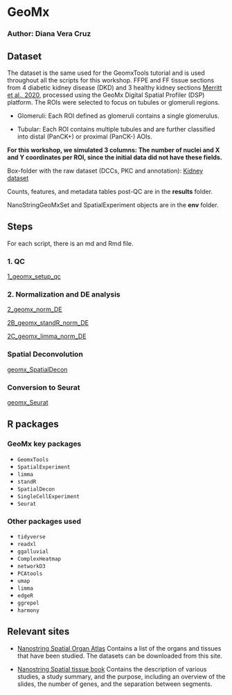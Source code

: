 # GeoMx
### Author: Diana Vera Cruz

## Dataset

The dataset is the same used for the GeomxTools tutorial and is used 
throughout all the scripts for this workshop.
FFPE and FF tissue sections from 4 diabetic kidney disease (DKD) and 3
healthy kidney sections [Merritt et al.,
2020](https://pubmed.ncbi.nlm.nih.gov/32393914/), processed using the
GeoMx Digital Spatial Profiler (DSP) platform. The ROIs were selected to
focus on tubules or glomeruli regions.

- Glomeruli: Each ROI defined as glomeruli contains a single
  glomerulus.

- Tubular: Each ROI contains multiple tubules and are further
  classified into distal (PanCK+) or proximal (PanCK-) AOIs.

**For this workshop, we simulated 3 columns: The number of
nuclei and X and Y coordinates per ROI, since the initial data did not
have these fields.**

Box-folder with the raw dataset (DCCs, PKC and annotation): [Kidney dataset](https://uchicago.box.com/s/4lpumf7ekhw8711192frmzt9ndf0cofb)

Counts, features, and metadata tables post-QC are in the **results** folder.

NanoStringGeoMxSet and SpatialExperiment  objects are in the **env** folder.

## Steps

For each script, there is an md and Rmd file.

### 1. QC
[1_geomx_setup_qc](codes/1_geomx_setup_qc.md)

### 2. Normalization and DE analysis
[2_geomx_norm_DE](codes/2_geomx_norm_DE.md)

[2B_geomx_standR_norm_DE](codes/2B_geomx_standR_norm_DE.md)

[2C_geomx_limma_norm_DE](codes/2C_geomx_limma_norm_DE.md)

### Spatial Deconvolution
[geomx_SpatialDecon](codes/geomx_SpatialDecon.md)

### Conversion to Seurat
[geomx_Seurat](codes/geomx_Seurat.md)


## R packages

### GeoMx key packages
  * `GeomxTools`
  * `SpatialExperiment`
  * `limma`
  * `standR`
  * `SpatialDecon`
  * `SingleCellExperiment`
  * `Seurat`

### Other packages used

  * `tidyverse`
  * `readxl`
  * `ggalluvial`
  * `ComplexHeatmap`
  * `networkD3`
  * `PCAtools`
  * `umap`
  * `limma`
  * `edgeR`
  * `ggrepel`
  * `harmony`


## Relevant sites

  * [Nanostring Spatial Organ Atlas](https://nanostring.com/products/geomx-digital-spatial-profiler/spatial-organ-atlas/)
  Contains a list of the organs and tissues that have been studied. The datasets can be downloaded from this site.
  
  * [Nanostring Spatial tissue book](https://nanostring.com/products/geomx-digital-spatial-profiler/spatial-organ-atlas/)
    Contains the description of various studies, a study summary, and the purpose, including an overview of the slides, the number of genes, and the separation between segments. 


